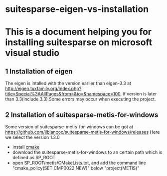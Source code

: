 # suitesparse-eigen-vs-installation
This is a document helping you for installing suitesparse on microsoft visual studio
===============================================================================
1 Installation of eigen 
-----------------------
The eigen is intalled with the version earlier than eigen-3.3 at http://eigen.tuxfamily.org/index.php?title=Special%3AAllPages&from=&to=&namespace=100, if version is later than 3.3(include 3.3) Some errors may
occur when executing the project.

2 Installation of suitesparse-metis-for-windows
---------------------------------------------
Some version of suitesparse-metis-for-windows can be got at https://github.com/jlblancoc/suitesparse-metis-for-windows/releases
Here we select the version 1.3.0

* install [cmake](https://cmake.org/)
* download the suitesparse-metis-for-windows to an certain path which is defined as SP_ROOT
* open SP_ROOT/metis/CMakeLists.txt, and add the command line "cmake_policy(SET CMP0022 NEW)" below "project(METIS)" 
